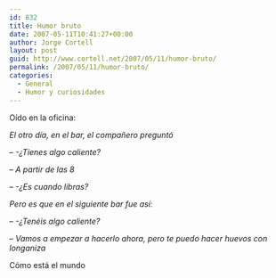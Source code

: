 ```yaml
---
id: 832
title: Humor bruto
date: 2007-05-11T10:41:27+00:00
author: Jorge Cortell
layout: post
guid: http://www.cortell.net/2007/05/11/humor-bruto/
permalink: /2007/05/11/humor-bruto/
categories:
  - General
  - Humor y curiosidades
---
```

Oí­do en la oficina:

_El otro dí­a, en el bar, el compañero preguntó_

_– -¿Tienes algo caliente?_

_– A partir de las 8_

_– -¿Es cuando libras?_

_Pero es que en el siguiente bar fue así­:_

_– -¿Tenéis algo caliente?_

_– Vamos a empezar a hacerlo ahora, pero te puedo hacer huevos con longaniza_
  
Cómo está el mundo